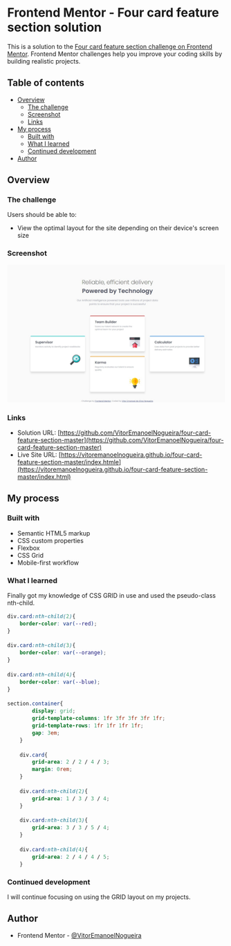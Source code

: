 # Frontend Mentor - Four card feature section solution

This is a solution to the [Four card feature section challenge on Frontend Mentor](https://www.frontendmentor.io/challenges/four-card-feature-section-weK1eFYK). Frontend Mentor challenges help you improve your coding skills by building realistic projects. 

## Table of contents

- [Overview](#overview)
  - [The challenge](#the-challenge)
  - [Screenshot](#screenshot)
  - [Links](#links)
- [My process](#my-process)
  - [Built with](#built-with)
  - [What I learned](#what-i-learned)
  - [Continued development](#continued-development)
- [Author](#author)

## Overview

### The challenge

Users should be able to:

- View the optimal layout for the site depending on their device's screen size

### Screenshot

![](./screenshot.jpg)

### Links

- Solution URL: [https://github.com/VitorEmanoelNogueira/four-card-feature-section-master](https://github.com/VitorEmanoelNogueira/four-card-feature-section-master)
- Live Site URL: [https://vitoremanoelnogueira.github.io/four-card-feature-section-master/index.htmle](https://vitoremanoelnogueira.github.io/four-card-feature-section-master/index.html)

## My process

### Built with

- Semantic HTML5 markup
- CSS custom properties
- Flexbox
- CSS Grid
- Mobile-first workflow

### What I learned

Finally got my knowledge of CSS GRID in use and used the pseudo-class nth-child.

```css
div.card:nth-child(2){
    border-color: var(--red);
}

div.card:nth-child(3){
    border-color: var(--orange);
}

div.card:nth-child(4){
    border-color: var(--blue);
}

section.container{
        display: grid;
        grid-template-columns: 1fr 3fr 3fr 3fr 1fr;
        grid-template-rows: 1fr 1fr 1fr 1fr;
        gap: 3em;
    }

    div.card{
        grid-area: 2 / 2 / 4 / 3;
        margin: 0rem;
    }
    
    div.card:nth-child(2){
        grid-area: 1 / 3 / 3 / 4;
    }
    
    div.card:nth-child(3){
        grid-area: 3 / 3 / 5 / 4;
    }
    
    div.card:nth-child(4){
        grid-area: 2 / 4 / 4 / 5;
    }
```

### Continued development

I will continue focusing on using the GRID layout on my projects.

## Author
- Frontend Mentor - [@VitorEmanoelNogueira](https://www.frontendmentor.io/profile/VitorEmanoelNogueira)